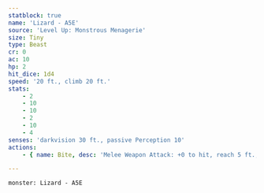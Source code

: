 ```yaml
---
statblock: true
name: 'Lizard - A5E'
source: 'Level Up: Monstrous Menagerie'
size: Tiny
type: Beast
cr: 0
ac: 10
hp: 2
hit_dice: 1d4
speed: '20 ft., climb 20 ft.'
stats:
    - 2
    - 10
    - 10
    - 2
    - 10
    - 4
senses: 'darkvision 30 ft., passive Perception 10'
actions:
    - { name: Bite, desc: 'Melee Weapon Attack: +0 to hit, reach 5 ft., one target. Hit: 1 piercing damage. If this damage would reduce a Small or larger target to 0 hit points, the target takes no damage from this attack.' }

---
```

```statblock
monster: Lizard - A5E
```
